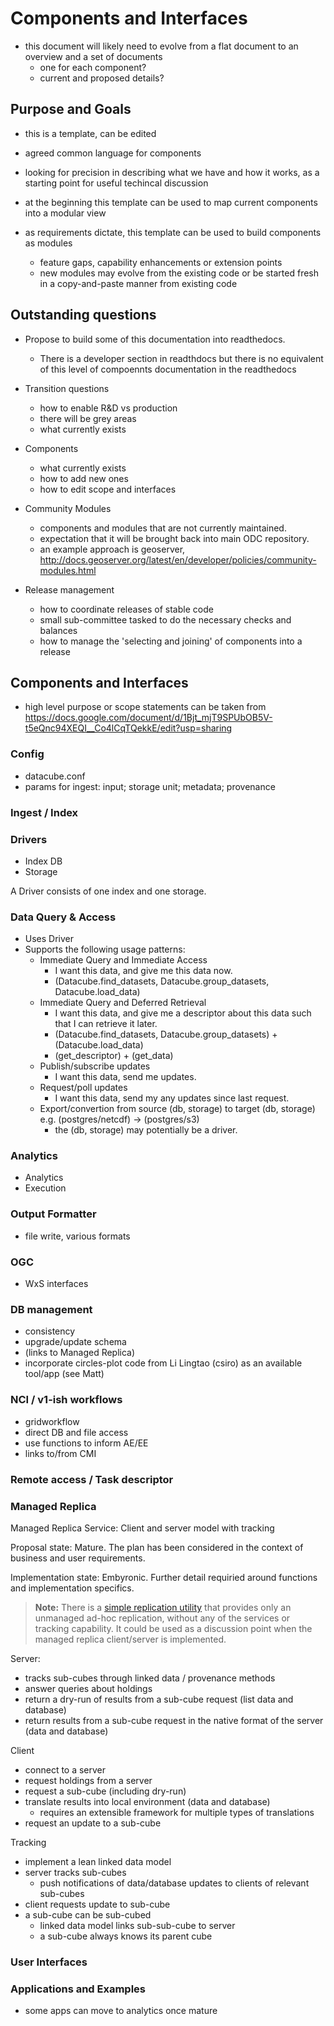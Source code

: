 # Components and Interfaces

* this document will likely need to evolve from a flat document to an overview and a set of documents
  * one for each component?
  * current and proposed details?

## Purpose and Goals

* this is a template, can be edited
* agreed common language for components

* looking for precision in describing what we have and how it works, as a starting point for useful techincal discussion

* at the beginning this template can be used to map current components into a modular view
* as requirements dictate, this template can be used to build components as modules
  * feature gaps, capability enhancements or extension points
  * new modules may evolve from the existing code or be started fresh in a copy-and-paste manner from existing code

## Outstanding questions

* Propose to build some of this documentation into readthedocs.
  * There is a developer section in readthdocs but there is no equivalent of this level of compoennts documentation in the readthedocs

* Transition questions
  * how to enable R&D vs production
  * there will be grey areas
  * what currently exists

* Components
  * what currently exists
  * how to add new ones
  * how to edit scope and interfaces

* Community Modules
  * components and modules that are not currently maintained.
  * expectation that it will be brought back into main ODC repository.
  * an example approach is geoserver, http://docs.geoserver.org/latest/en/developer/policies/community-modules.html

* Release management
  * how to coordinate releases of stable code
  * small sub-committee tasked to do the necessary checks and balances
  * how to manage the 'selecting and joining' of components into a release

## Components and Interfaces
* high level purpose or scope statements can be taken from https://docs.google.com/document/d/1Bjt_mjT9SPUbOB5V-t5eQnc94XEQI__Co4lCqTQekkE/edit?usp=sharing

### Config

* datacube.conf
* params for ingest: input; storage unit; metadata; provenance

### Ingest / Index

### Drivers
* Index DB
* Storage

A Driver consists of one index and one storage.

### Data Query & Access
* Uses Driver
* Supports the following usage patterns:
   * Immediate Query and Immediate Access
	   - I want this data, and give me this data now.
	   - (Datacube.find_datasets, Datacube.group_datasets, Datacube.load_data)
   * Immediate Query and Deferred Retrieval
	   - I want this data, and give me a descriptor about this data such that I can retrieve it later.
	   - (Datacube.find_datasets, Datacube.group_datasets) + (Datacube.load_data)
	   - (get_descriptor) + (get_data)
   * Publish/subscribe updates
	   - I want this data, send me updates.
   * Request/poll updates
	   - I want this data, send my any updates since last request.
   * Export/convertion from source (db, storage) to target (db, storage) e.g. (postgres/netcdf) -> (postgres/s3)
	   - the (db, storage) may potentially be a driver.

### Analytics
* Analytics
* Execution

### Output Formatter
* file write, various formats

### OGC
* WxS interfaces

### DB management
* consistency
* upgrade/update schema
* (links to Managed Replica)
* incorporate circles-plot code from Li Lingtao (csiro) as an available tool/app (see Matt)

### NCI / v1-ish workflows
* gridworkflow
* direct DB and file access
* use functions to inform AE/EE
* links to/from CMI

### Remote access / Task descriptor

### Managed Replica
Managed Replica Service: Client and server model with tracking

Proposal state: Mature. The plan has been considered in the context of business and user requirements.

Implementation state: Embyronic. Further detail requiried around functions and implementation specifics.
> **Note:** There is a [simple replication utility](http://datacube-core.readthedocs.io/en/latest/ops/replication.html)
>   that provides only an unmanaged ad-hoc replication, without any of the services or tracking capability. 
>   It could be used as a discussion point when the managed replica client/server is implemented.

Server:
* tracks sub-cubes through linked data / provenance methods
* answer queries about holdings
* return a dry-run of results from a sub-cube request (list data and database)
* return results from a sub-cube request in the native format of the server (data and database)

Client
* connect to a server
* request holdings from a server
* request a sub-cube (including dry-run)
* translate results into local environment (data and database)
  * requires an extensible framework for multiple types of translations
* request an update to a sub-cube

Tracking
* implement a lean linked data model
* server tracks sub-cubes
  * push notifications of data/database updates to clients of relevant sub-cubes
* client requests update to sub-cube
* a sub-cube can be sub-cubed
  * linked data model links sub-sub-cube to server
  * a sub-cube always knows its parent cube

### User Interfaces

### Applications and Examples
* some apps can move to analytics once mature
